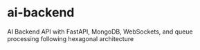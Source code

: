 # ai-backend
AI Backend API with FastAPI, MongoDB, WebSockets, and queue processing following hexagonal architecture
